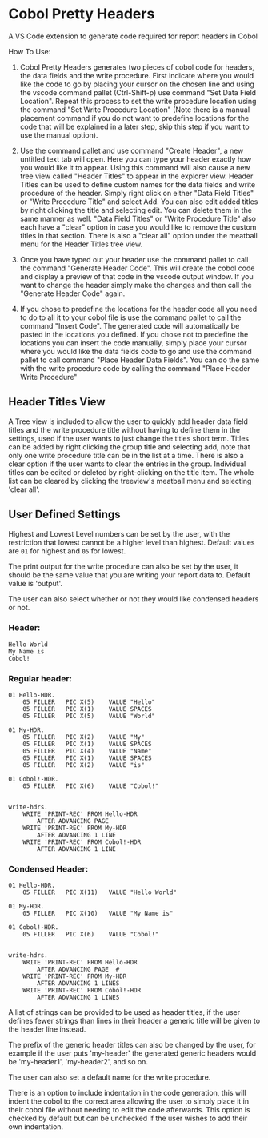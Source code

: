 # Cobol Pretty Headers

A VS Code extension to generate code required for report headers in Cobol

How To Use:

1. Cobol Pretty Headers generates two pieces of cobol code for headers, the data fields and the write procedure. First indicate where you would like the code to go by placing your cursor on the chosen line and using the vscode command pallet (Ctrl-Shift-p) use command "Set Data Field Location". Repeat this process to set the write procedure location using the command "Set Write Procedure Location" (Note there is a manual placement command if you do not want to predefine locations for the code that will be explained in a later step, skip this step if you want to use the manual option).

2. Use the command pallet and use command "Create Header", a new untitled text tab will open. Here you can type your header exactly how you would like it to appear. Using this command will also cause a new tree view called "Header Titles" to appear in the explorer view. Header Titles can be used to define custom names for the data fields and write procedure of the header. Simply right click on either "Data Field Titles" or "Write Procedure Title" and select Add. You can also edit added titles by right clicking the title and selecting edit. You can delete them in the same manner as well. "Data Field Titles" or "Write Procedure Title" also each have a "clear" option in case you would like to remove the custom titles in that section. There is also a "clear all" option under the meatball menu for the Header Titles tree view.

3. Once you have typed out your header use the command pallet to call the command "Generate Header Code". This will create the cobol code and display a preview of that code in the vscode output window. If you want to change the header simply make the changes and then call the "Generate Header Code" again.

4. If you chose to predefine the locations for the header code all you need to do to all it to your cobol file is use the command pallet to call the command "Insert Code". The generated code will automatically be pasted in the locations you defined. If you chose not to predefine the locations you can insert the code manually, simply place your cursor where you would like the data fields code to go and use the command pallet to call command "Place Header Data Fields". You can do the same with the write procedure code by calling the command "Place Header Write Procedure"

## Header Titles View

A Tree view is included to allow the user to quickly add header data field titles and the write procedure title without having to define them in the settings, used if the user wants to just change the titles short term. Titles can be added by right clicking the group title and selecting add, note that only one write procedure title can be in the list at a time. There is also a clear option if the user wants to clear the entries in the group. Individual titles can be edited or deleted by right-clicking on the title item. The whole list can be cleared by clicking the treeview's meatball menu and selecting 'clear all'. 

## User Defined Settings

Highest and Lowest Level numbers can be set by the user, with the restriction that lowest cannot be a higher level than highest. Default values are `01` for highest and `05` for lowest.

The print output for the write procedure can also be set by the user, it should be the same value that you are writing your report data to. Default value is 'output'.

The user can also select whether or not they would like condensed headers or not.

### Header:
```
Hello World  
My Name is  
Cobol!
```

### Regular header:
```cobol
01 Hello-HDR.  
	05 FILLER	PIC X(5)	VALUE "Hello"  
	05 FILLER	PIC X(1)	VALUE SPACES  
	05 FILLER	PIC X(5)	VALUE "World"  
  
01 My-HDR.  
	05 FILLER	PIC X(2)	VALUE "My"  
	05 FILLER	PIC X(1)	VALUE SPACES  
	05 FILLER	PIC X(4)	VALUE "Name"  
	05 FILLER	PIC X(1)	VALUE SPACES  
	05 FILLER	PIC X(2)	VALUE "is"  
  
01 Cobol!-HDR.  
	05 FILLER	PIC X(6)	VALUE "Cobol!"  
  
  
write-hdrs.  
	WRITE 'PRINT-REC' FROM Hello-HDR  
	 	AFTER ADVANCING PAGE  
	WRITE 'PRINT-REC' FROM My-HDR  
	 	AFTER ADVANCING 1 LINE  
	WRITE 'PRINT-REC' FROM Cobol!-HDR   
	 	AFTER ADVANCING 1 LINE
```
  
### Condensed Header:

```cobol
01 Hello-HDR.  
	05 FILLER	PIC X(11)	VALUE "Hello World"  
  
01 My-HDR.  
	05 FILLER	PIC X(10)	VALUE "My Name is"   
  
01 Cobol!-HDR.  
	05 FILLER	PIC X(6)	VALUE "Cobol!"  
  
  
write-hdrs.  
	WRITE 'PRINT-REC' FROM Hello-HDR  
		AFTER ADVANCING PAGE  #
	WRITE 'PRINT-REC' FROM My-HDR  
		AFTER ADVANCING 1 LINES  
	WRITE 'PRINT-REC' FROM Cobol!-HDR  
		AFTER ADVANCING 1 LINES  
```

A list of strings can be provided to be used as header titles, if the user defines fewer strings than lines in their header a generic title will be given to the header line instead.

The prefix of the generic header titles can also be changed by the user, for example if the user puts 'my-header' the generated generic headers would be 'my-header1', 'my-header2', and so on.

The user can also set a default name for the write procedure.

There is an option to include indentation in the code generation, this will indent the cobol to the correct area allowing the user to simply place it in their cobol file without needing to edit the code afterwards. This option is checked by default but can be unchecked if the user wishes to add their own indentation.

